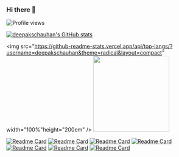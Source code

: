 ### Hi there 👋

<!--
**deepakschauhan/deepakschauhan** is a ✨ _special_ ✨ repository because its `README.md` (this file) appears on your GitHub profile.

Here are some ideas to get you started:

- 🔭 I’m currently working on ...
- 🌱 I’m currently learning ...
- 👯 I’m looking to collaborate on ...
- 🤔 I’m looking for help with ...
- 💬 Ask me about ...
- 📫 How to reach me: ...
- 😄 Pronouns: ...
- ⚡ Fun fact: ...
-->

![Profile views](https://gpvc.arturio.dev/deepakschauhan)

[![deepakschauhan's GitHub stats](https://github-readme-stats.vercel.app/api?username=deepakschauhan&theme=flag-india&show_icons=true)](https://github.com/anuraghazra/github-readme-stats)



<img src="https://github-readme-stats.vercel.app/api/top-langs/?username=deepakschauhan&theme=radical&layout=compact" width="100%"height="200em" />
<img src="http://github-readme-streak-stats.herokuapp.com/?user=deepakschauhan&count_private=true&theme=chartreuse-dark" width="" height="200em" />

[![Readme Card](https://github-readme-stats.vercel.app/api/pin/?username=deepakschauhan&repo=billManage)](https://github.com/deepakschauhan/billManage)
[![Readme Card](https://github-readme-stats.vercel.app/api/pin/?username=deepakschauhan&repo=taxinvoice)](https://github.com/deepakschauhan/taxinvoice)
[![Readme Card](https://github-readme-stats.vercel.app/api/pin/?username=deepakschauhan&repo=deepakschauhan.github.io)](https://github.com/deepakschauhan/deepakschauhan.github.io)
[![Readme Card](https://github-readme-stats.vercel.app/api/pin/?username=deepakschauhan&repo=yajan-doc)](https://github.com/deepakschauhan/yajan-doc)
[![Readme Card](https://github-readme-stats.vercel.app/api/pin/?username=deepakschauhan&repo=rdmahp)](https://github.com/deepakschauhan/rdmahp)
[![Readme Card](https://github-readme-stats.vercel.app/api/pin/?username=deepakschauhan&repo=awgpstore)](https://github.com/deepakschauhan/awgpstore)
[![Readme Card](https://github-readme-stats.vercel.app/api/pin/?username=deepakschauhan&repo=webapp-awgp-erp)](https://github.com/deepakschauhan/webapp-awgp-erp)

